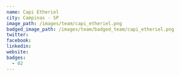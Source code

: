 ```yaml
---
name: Capi Etheriel
city: Campinas - SP
image_path: /images/team/capi_etheriel.png
badged_image_path: /images/team/badged_team/capi_etheriel.png
twitter:
facebook:
linkedin:
website:
badges:
  - 02
---
```

